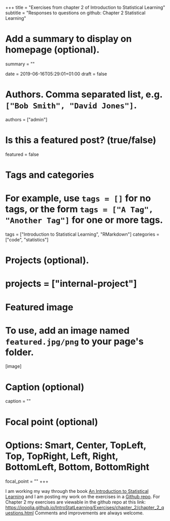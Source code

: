 +++
title = "Exercises from chapter 2 of Introduction to Statistical Learning"
subtitle = "Responses to questions on github: Chapter 2 Statistical Learning"

# Add a summary to display on homepage (optional).
summary = ""

date = 2019-06-16T05:29:01+01:00
draft = false

# Authors. Comma separated list, e.g. `["Bob Smith", "David Jones"]`.
authors = ["admin"]

# Is this a featured post? (true/false)
featured = false

# Tags and categories
# For example, use `tags = []` for no tags, or the form `tags = ["A Tag", "Another Tag"]` for one or more tags.
tags = ["Introduction to Statistical Learning", "RMarkdown"]
categories = ["code", "statistics"]

# Projects (optional).
# projects = ["internal-project"]

# Featured image
# To use, add an image named `featured.jpg/png` to your page's folder. 
[image]
  # Caption (optional)
  caption = ""

  # Focal point (optional)
  # Options: Smart, Center, TopLeft, Top, TopRight, Left, Right, BottomLeft, Bottom, BottomRight
  focal_point = ""
+++

I am working my way through the book [An Introduction to Statistical Learning](http://www-bcf.usc.edu/~gareth/ISL/) and I am posting my work on the exercises in a [Github repo](https://github.com/jooolia/IntroStatLearning). 
For Chapter 2 my exercises are viewable in the github repo at this link: https://jooolia.github.io/IntroStatLearning/Exercises/chapter_2/chapter_2_questions.html
Comments and improvements are always welcome. 
